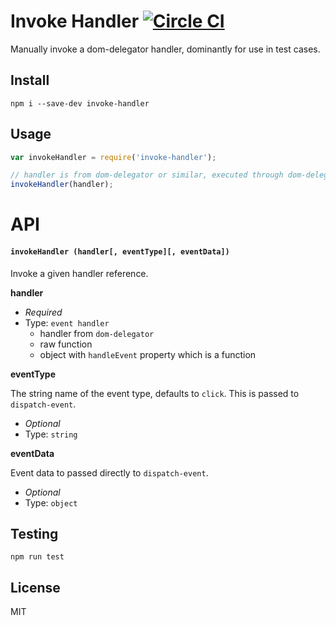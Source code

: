 # Invoke Handler [![Circle CI](https://circleci.com/gh/chrisinajar/invoke-handler.svg?style=svg)](https://circleci.com/gh/chrisinajar/invoke-handler)
Manually invoke a dom-delegator handler, dominantly for use in test cases.


## Install

```
npm i --save-dev invoke-handler
```

## Usage
```js
var invokeHandler = require('invoke-handler');

// handler is from dom-delegator or similar, executed through dom-delegator
invokeHandler(handler);
```

# API
#### `invokeHandler (handler[, eventType][, eventData])`
Invoke a given handler reference.

**handler**

 * *Required*
 * Type: `event handler`
   * handler from `dom-delegator`
   * raw function
   * object with `handleEvent` property which is a function


**eventType**

The string name of the event type, defaults to `click`. This is passed to `dispatch-event`.

 * *Optional*
 * Type: `string`


**eventData**

Event data to passed directly to `dispatch-event`.

 * *Optional*
 * Type: `object`


## Testing

```
npm run test
```

## License
MIT
